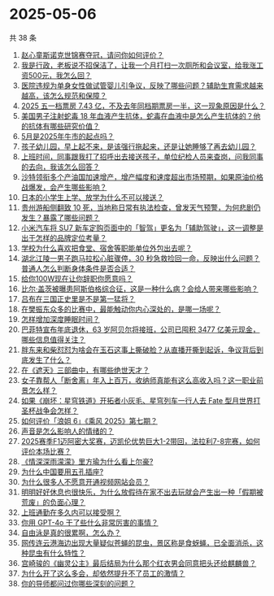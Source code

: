 # 2025-05-06

共 38 条

<!-- BEGIN -->
<!-- 最后更新时间 Tue May 06 2025 05:32:13 GMT+0800 (China Standard Time) -->

1. [赵心童斯诺克世锦赛夺冠，请问你如何评价？](https://www.zhihu.com/search?q=https%3A%2F%2Fapi.zhihu.com%2Fquestions%2F1902560709012878096)
1. [我是行政，老板说不招保洁了，让我一个月打扫一次厕所和会议室，给我涨工资500元，我怎么回？](https://www.zhihu.com/search?q=https%3A%2F%2Fapi.zhihu.com%2Fquestions%2F1902315003505270826)
1. [医院违规为单身女性做试管婴儿引争议，反映了哪些问题？辅助生育需求越来越高，该怎么规范和保障？](https://www.zhihu.com/search?q=https%3A%2F%2Fapi.zhihu.com%2Fquestions%2F1902733400588117772)
1. [2025 五一档票房 7.43 亿，不及去年同档期票房一半，这一现象原因是什么？](https://www.zhihu.com/search?q=https%3A%2F%2Fapi.zhihu.com%2Fquestions%2F1902835234510214480)
1. [美国男子注射蛇毒 18 年血液产生抗体，蛇毒在血液中是怎么产生抗体的？他的抗体有哪些研究价值？](https://www.zhihu.com/search?q=https%3A%2F%2Fapi.zhihu.com%2Fquestions%2F1902414257561232264)
1. [5月是2025年牛市的起点吗？](https://www.zhihu.com/search?q=https%3A%2F%2Fapi.zhihu.com%2Fquestions%2F1898639747859079484)
1. [孩子幼儿园，早上起不来，是该强行拖起来，还是让她睡够了再去幼儿园？](https://www.zhihu.com/search?q=https%3A%2F%2Fapi.zhihu.com%2Fquestions%2F13172991603)
1. [上班时间，同事跟我打了招呼出去接送孩子，单位纪检人员来查岗，问我同事的去向，我该怎么回答？](https://www.zhihu.com/search?q=https%3A%2F%2Fapi.zhihu.com%2Fquestions%2F1893604900925076922)
1. [沙特领衔多个产油国加速增产，增产幅度和速度超出市场预期，如果原油价格战爆发，会产生哪些影响？](https://www.zhihu.com/search?q=https%3A%2F%2Fapi.zhihu.com%2Fquestions%2F1902433815466599946)
1. [日本的小学生上学、放学为什么不可以接送？](https://www.zhihu.com/search?q=https%3A%2F%2Fapi.zhihu.com%2Fquestions%2F5900994708)
1. [贵州游船侧翻致 10 死，当地称日常有执法检查，曾发天气预警，为何悲剧仍发生？暴露了哪些问题？](https://www.zhihu.com/search?q=https%3A%2F%2Fapi.zhihu.com%2Fquestions%2F1902679450086237352)
1. [小米汽车将 SU7 新车定购页面中的「智驾」更名为「辅助驾驶」，这一调整是出于怎样的品牌定位考量？](https://www.zhihu.com/search?q=https%3A%2F%2Fapi.zhihu.com%2Fquestions%2F1902406018308211718)
1. [学校为什么喜欢把食堂、宿舍等职能单位外包出去呢？](https://www.zhihu.com/search?q=https%3A%2F%2Fapi.zhihu.com%2Fquestions%2F1899419117401929649)
1. [湖北江陵一男子跑马拉松心脏骤停，30 秒急救捡回一命，反映出什么问题？普通人怎么判断身体条件是否合适？](https://www.zhihu.com/search?q=https%3A%2F%2Fapi.zhihu.com%2Fquestions%2F1902078766752170336)
1. [给你100W现在让你辞职你愿意吗？](https://www.zhihu.com/search?q=https%3A%2F%2Fapi.zhihu.com%2Fquestions%2F1898384280918423354)
1. [比尔·盖茨被曝患阿斯伯格综合征，这是一种什么病？会给人带来哪些影响？](https://www.zhihu.com/search?q=https%3A%2F%2Fapi.zhihu.com%2Fquestions%2F1901715604848730914)
1. [吕布在三国正史里是不是第一猛将？](https://www.zhihu.com/search?q=https%3A%2F%2Fapi.zhihu.com%2Fquestions%2F605192875)
1. [在樊振东众多的比赛中，最能触动你内心深处的，是哪一场呢？](https://www.zhihu.com/search?q=https%3A%2F%2Fapi.zhihu.com%2Fquestions%2F1902158287337664918)
1. [怎样增加深度睡眠时间？](https://www.zhihu.com/search?q=https%3A%2F%2Fapi.zhihu.com%2Fquestions%2F23273243)
1. [巴菲特宣布年底退休，63 岁阿贝尔将接班，公司已囤积 3477 亿美元现金，哪些信息值得关注？](https://www.zhihu.com/search?q=https%3A%2F%2Fapi.zhihu.com%2Fquestions%2F1902313765539668566)
1. [胖东来和柴怼怼为啥会在玉石这事上撕破脸？从直播开撕到起诉，争议背后到底发生了什么？](https://www.zhihu.com/search?q=https%3A%2F%2Fapi.zhihu.com%2Fquestions%2F1901421616153499132)
1. [在《遮天》三部曲中，有哪些绝世天才？](https://www.zhihu.com/search?q=https%3A%2F%2Fapi.zhihu.com%2Fquestions%2F541593177)
1. [女子靠帮人「断舍离」年入上百万，收纳师真能有这么高收入吗？这一职业前景怎么样？](https://www.zhihu.com/search?q=https%3A%2F%2Fapi.zhihu.com%2Fquestions%2F1902404497248056957)
1. [如果《崩坏：星穹铁道》开拓者小灰毛、星穹列车一行人去 Fate 型月世界打圣杯战争会怎样？](https://www.zhihu.com/search?q=https%3A%2F%2Fapi.zhihu.com%2Fquestions%2F1902155541649793086)
1. [如何评价「浪姐 6」《乘风 2025》第七期？](https://www.zhihu.com/search?q=https%3A%2F%2Fapi.zhihu.com%2Fquestions%2F1901680245372875213)
1. [声音是怎么影响人的情绪的？](https://www.zhihu.com/search?q=https%3A%2F%2Fapi.zhihu.com%2Fquestions%2F1901017819027584504)
1. [2025赛季F1迈阿密大奖赛，迈凯伦优势巨大1-2带回，法拉利7-8完赛，如何评价本场比赛？](https://www.zhihu.com/search?q=https%3A%2F%2Fapi.zhihu.com%2Fquestions%2F1902623098211116624)
1. [《情深深雨濛濛》里方瑜为什么看上尔豪?](https://www.zhihu.com/search?q=https%3A%2F%2Fapi.zhihu.com%2Fquestions%2F663501446)
1. [为什么中国要用五孔插座?](https://www.zhihu.com/search?q=https%3A%2F%2Fapi.zhihu.com%2Fquestions%2F333776081)
1. [为什么很多人不愿意开通视频网站会员？](https://www.zhihu.com/search?q=https%3A%2F%2Fapi.zhihu.com%2Fquestions%2F63880227)
1. [明明好好休息也很快乐，为什么放假待在家不出去玩就会产生出一种「假期被荒废」的负面心理？](https://www.zhihu.com/search?q=https%3A%2F%2Fapi.zhihu.com%2Fquestions%2F1899937390069507612)
1. [上班通勤在多久内可以接受啊？](https://www.zhihu.com/search?q=https%3A%2F%2Fapi.zhihu.com%2Fquestions%2F12996127786)
1. [你用 GPT-4o 干了些什么非常厉害的事情？](https://www.zhihu.com/search?q=https%3A%2F%2Fapi.zhihu.com%2Fquestions%2F658844340)
1. [自由泳是真的很累啊，怎么办？](https://www.zhihu.com/search?q=https%3A%2F%2Fapi.zhihu.com%2Fquestions%2F665922352)
1. [网传连云港海边出现大量疑似苍蝇的昆虫，景区称是食蚜蝇，已全面消杀，这种昆虫有什么特性？](https://www.zhihu.com/search?q=https%3A%2F%2Fapi.zhihu.com%2Fquestions%2F1902031128044463753)
1. [宫崎骏的《幽灵公主》最后结局为什么那个红衣男会同意把头还给麒麟兽？](https://www.zhihu.com/search?q=https%3A%2F%2Fapi.zhihu.com%2Fquestions%2F60106974)
1. [为什么开了这么多会，却依然提升不了员工的激情？](https://www.zhihu.com/search?q=https%3A%2F%2Fapi.zhihu.com%2Fquestions%2F653951784)
1. [你的导师都问过你哪些深刻的问题？](https://www.zhihu.com/search?q=https%3A%2F%2Fapi.zhihu.com%2Fquestions%2F526285550)

<!-- END -->
